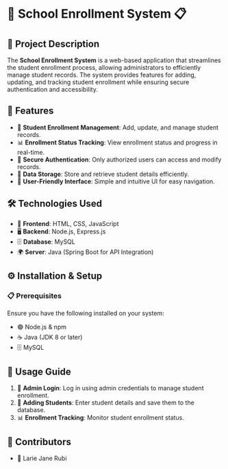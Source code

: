 # 🏫 School Enrollment System 📋

## 📌 Project Description
The **School Enrollment System** is a web-based application that streamlines the student enrollment process, allowing administrators to efficiently manage student records. The system provides features for adding, updating, and tracking student enrollment while ensuring secure authentication and accessibility.

## 🌟 Features
- 📝 **Student Enrollment Management**: Add, update, and manage student records.
- 📊 **Enrollment Status Tracking**: View enrollment status and progress in real-time.
- 🔐 **Secure Authentication**: Only authorized users can access and modify records.
- 📂 **Data Storage**: Store and retrieve student details efficiently.
- 📄 **User-Friendly Interface**: Simple and intuitive UI for easy navigation.

## 🛠 Technologies Used
- 🎨 **Frontend**: HTML, CSS, JavaScript
- 🖥 **Backend**: Node.js, Express.js
- 🗄 **Database**: MySQL
- 🌍 **Server**: Java (Spring Boot for API Integration)

## ⚙️ Installation & Setup
### 📋 Prerequisites
Ensure you have the following installed on your system:
- 🟢 Node.js & npm
- ☕ Java (JDK 8 or later)
- 🗄 MySQL 

## 📖 Usage Guide
1. 🔑 **Admin Login**: Log in using admin credentials to manage student enrollment.
2. 📝 **Adding Students**: Enter student details and save them to the database.
3. 📊 **Enrollment Tracking**: Monitor student enrollment status.

## 👥 Contributors
- 🤖 Larie Jane Rubi
